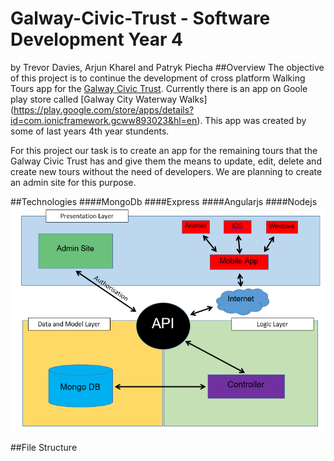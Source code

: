 # Galway-Civic-Trust - Software Development Year 4
by Trevor Davies, Arjun Kharel and Patryk Piecha
##Overview
The objective of this project is to continue the development of cross platform Walking Tours app for the [Galway Civic Trust](http://galwaycivictrust.ie). Currently there is an app on Goole play store called [Galway City Waterway Walks] (https://play.google.com/store/apps/details?id=com.ionicframework.gcww893023&hl=en). This app was created by some of last years 4th year stundents.

For this project our task is to create an app for the remaining tours that the Galway Civic Trust has and give them the means to update, edit, delete and create new tours without the need of developers. We are planning to create an admin site for this purpose.

##Technologies
####MongoDb
####Express
####Angularjs
####Nodejs
﻿![Alt text](https://github.com/ultimatecodelab/Galway-Civic-Trust/blob/master/architectureDiagram.PNG "Optional title")

##File Structure
